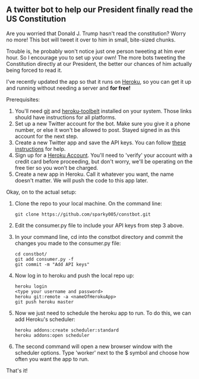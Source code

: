 ## A twitter bot to help our President finally read the US Constitution

Are you worried that Donald J. Trump hasn't read the constitution? Worry no more! This bot will tweet it over to him in small, bite-sized chunks.

Trouble is, he probably won't notice just one person tweeting at him ever hour. So I encourage you to set up your own! The more bots tweeting the Constitution directly at our President, the better our chances of him actually being forced to read it.

I've recently updated the app so that it runs on [Heroku](heroku.com), so you can get it up and running without needing a server and **for free!**

Prerequisites:

1. You'll need [git](https://git-scm.com/book/en/v2/Getting-Started-Installing-Git) and [heroku-toolbelt](https://devcenter.heroku.com/articles/heroku-cli) installed on your system. Those links should have instructions for all platforms.  
2. Set up a new Twitter account for the bot. Make sure you give it a phone number, or else it won't be allowed to post. Stayed signed in as this account for the next step.  
3. Create a new Twitter app and save the API keys. You can follow  [these instructions](https://www.gabfirethemes.com/create-twitter-api-key/) for help.  
4. Sign up for a [Heroku Account](https://signup.heroku.com/). You'll need to 'verify' your account with a credit card before proceeding, but don't worry, we'll be operating on the free tier so you won't be charged.  
5. Create a new app in Heroku. Call it whatever you want, the name doesn't matter. We will push the code to this app later.  


Okay, on to the actual setup:

1. Clone the repo to your local machine. On the command line:  

	```
	git clone https://github.com/sparky005/constbot.git
	```

2. Edit the consumer.py file to include your API keys from step 3 above.  
3. In your command line, cd into the constbot directory and commit the changes you made to the consumer.py file:  

	```
	cd constbot/
	git add consumer.py -f
	git commit -m "Add API keys"
	```

4. Now log in to heroku and push the local repo up:  

	```
	heroku login
 	<type your username and password>
	heroku git:remote -a <nameOfHerokuApp>
	git push heroku master
	```
5. Now we just need to schedule the heroku app to run. To do this, we can add Heroku's scheduler:  

	```
	heroku addons:create scheduler:standard
	heroku addons:open scheduler
	```
6. The second command will open a new browser window with the scheduler options. Type 'worker' next to the $ symbol and choose how often you want the app to run.

That's it!
